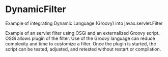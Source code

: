 # DynamicFilter
Example of integrating Dynamic Language (Groovy) into javax.servlet.Filter

Example of an servlet filter using OSGi and an externalized Groovy script. OSGi allows plugin of the filter. Use of the Groovy language can reduce complexity and time to customize a filter. Once the plugin is started, the script can be tested, adjusted, and retested without restart or compilation.
